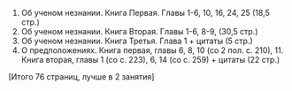 1. Об ученом незнании. Книга Первая. Главы 1-6, 10, 16, 24, 25 (18,5 стр.)
2. Об ученом незнании. Книга Вторая. Главы 1-6, 8-9, (30,5 стр.)
3. Об ученом незнании. Книга Третья. Глава 1 + цитаты (5 стр.)
4. О предположениях. Книга первая, главы 6, 8, 10 (со 2 пол. с. 210), 11. Книга вторая, главы 1 (со с. 223), 6, 14 (со с. 259) + цитаты (22 стр.)

[Итого 76 страниц, лучше в 2 занятия]